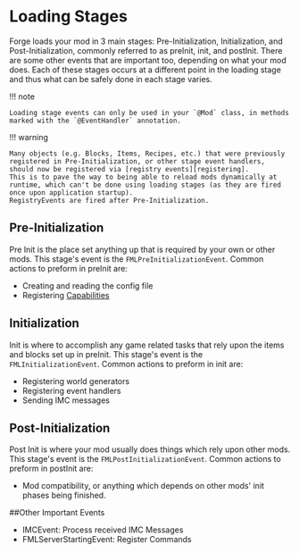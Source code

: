 Loading Stages
==============

Forge loads your mod in 3 main stages: Pre-Initialization, Initialization, and Post-Initialization, commonly referred to as preInit, init, and postInit.
There are some other events that are important too, depending on what your mod does.
Each of these stages occurs at a different point in the loading stage and thus what can be safely done in each stage varies.

!!! note

    Loading stage events can only be used in your `@Mod` class, in methods marked with the `@EventHandler` annotation.

!!! warning

    Many objects (e.g. Blocks, Items, Recipes, etc.) that were previously registered in Pre-Initialization, or other stage event handlers, should now be registered via [registry events][registering].
    This is to pave the way to being able to reload mods dynamically at runtime, which can't be done using loading stages (as they are fired once upon application startup).
    RegistryEvents are fired after Pre-Initialization.

## Pre-Initialization

Pre Init is the place set anything up that is required by your own or other mods.
This stage's event is the `FMLPreInitializationEvent`.
Common actions to preform in preInit are:

  * Creating and reading the config file
  * Registering [Capabilities][capabilities]

## Initialization

Init is where to accomplish any game related tasks that rely upon the items and blocks set up in preInit.
This stage's event is the `FMLInitializationEvent`.
Common actions to preform in init are:

  * Registering world generators
  * Registering event handlers
  * Sending IMC messages

## Post-Initialization

Post Init is where your mod usually does things which rely upon other mods.
This stage's event is the `FMLPostInitializationEvent`.
Common actions to preform in postInit are:

  * Mod compatibility, or anything which depends on other mods' init phases being finished.

##Other Important Events

  * IMCEvent: Process received IMC Messages
  * FMLServerStartingEvent: Register Commands

[registering]: ../concepts/registries.md#registering-things
[capabilities]: ../datastorage/capabilities.md

